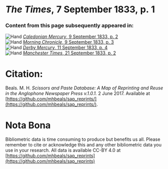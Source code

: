 # *The Times*, 7 September 1833, p. 1  
  
### Content from this page subsequently appeared in:  
![Hand](http://scissorsandpaste.net/wp-content/uploads/2017/06/smallhandpointer.png) [*Caledonian Mercury*, 9 September 1833, p. 2](https://mhbeals.github.io/sap_html/Caledonian-Mercury/Caledonian-Mercury-9-September-1833-p-2)  
![Hand](http://scissorsandpaste.net/wp-content/uploads/2017/06/smallhandpointer.png) [*Morning Chronicle*, 9 September 1833, p. 3](https://mhbeals.github.io/sap_html/Morning-Chronicle/Morning-Chronicle-9-September-1833-p-3)  
![Hand](http://scissorsandpaste.net/wp-content/uploads/2017/06/smallhandpointer.png) [*Derby Mercury*, 11 September 1833, p. 4](https://mhbeals.github.io/sap_html/Derby-Mercury/Derby-Mercury-11-September-1833-p-4)  
![Hand](http://scissorsandpaste.net/wp-content/uploads/2017/06/smallhandpointer.png) [*Manchester Times*, 21 September 1833, p. 2](https://mhbeals.github.io/sap_html/Manchester-Times/Manchester-Times-21-September-1833-p-2)  


# Citation: 

Beals. M. H. *Scissors and Paste Database: A Map of Reprinting and Reuse in the Anglophone Newspaper Press v.1.0.1.* 2 June 2017. Available at [https://github.com/mhbeals/sap_reprints/](https://github.com/mhbeals/sap_reprints/). 

# Nota Bona

Bibliometric data is time consuming to produce but benefits us all. Please remember to cite or acknowledge this and any other bibliometric data you use in your research. All data is available CC-BY 4.0 at [https://github.com/mhbeals/sap_reprints](https://github.com/mhbeals/sap_reprints)